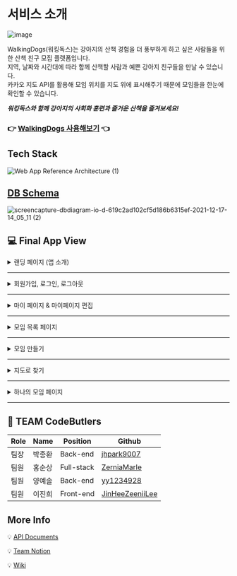 # 서비스 소개
![image](https://cdn.discordapp.com/attachments/912245935197802554/912989802457100288/logo.png) <br>

WalkingDogs(워킹독스)는 강아지의 산책 경험을 더 풍부하게 하고 싶은 사람들을 위한 산책 친구 모집 플랫폼입니다.<br>
지역, 날짜와 시간대에 따라 함께 산책할 사람과 예쁜 강아지 친구들을 만날 수 있습니다.<br>
카카오 지도 API를 활용해 모임 위치를 지도 위에 표시해주기 때문에 모임들을 한눈에 확인할 수 있습니다.

**_워킹독스와 함께 강아지의 사회화 훈련과 즐거운 산책을 즐겨보세요!_**

### 👉 [WalkingDogs 사용해보기](https://walkingdogs.link/) 👈

## Tech Stack
![Web App Reference Architecture (1)](https://user-images.githubusercontent.com/76935838/146517391-5c60a826-26e9-4808-b38b-7f42bdfec2a6.png)

## [DB Schema](https://dbdiagram.io/d/619c2ad102cf5d186b6315ef)
![screencapture-dbdiagram-io-d-619c2ad102cf5d186b6315ef-2021-12-17-14_05_11 (2)](https://user-images.githubusercontent.com/71960647/146492109-25c05586-fc23-41f3-a588-6b870ad460d3.png)



## 💻 Final App View
<details>
<summary>랜딩 페이지 (앱 소개)</summary>
<div markdown="1">
  <img src='https://user-images.githubusercontent.com/71960647/146718520-67b6d05f-222c-44cf-a347-6b30f8efd54d.gif'/>

</div>
</details>

---

<details>
<summary>회원가입, 로그인, 로그아웃</summary>
<div markdown="1">       

</div>
</details>

---

<details>
<summary>마이 페이지 & 마이페이지 편집</summary>
<div markdown="1">       

</div>
</details>

---

<details>
<summary>모임 목록 페이지</summary>
<div markdown="1">       

</div>
</details>

---

<details>
<summary>모임 만들기</summary>
<div markdown="1">       

</div>
</details>

---

<details>
<summary>지도로 찾기</summary>
<div markdown="1">

</div>
</details>

---

<details>
<summary>하나의 모임 페이지</summary>
<div markdown="1">       

</div>
</details>

---

## 🐶 TEAM CodeButlers
|Role|Name|Position|Github|
|----|----|--------|------|
|팀장|박종환|Back-end|[jhpark9007](https://github.com/jhpark9007)|
|팀원|홍순상|Full-stack|[ZerniaMarle](https://github.com/ZerniaMarle)|
|팀원|양예솔|Back-end|[yy1234928](https://github.com/yy1234928)|
|팀원|이진희|Front-end|[JinHeeZeeniiLee](https://github.com/JinHeeZeeniiLee)|

## More Info
💡 [API Documents](https://0402abcd.gitbook.io/walkingdogs-api/reference/api-reference)

💡 [Team Notion](https://circular-stitch-570.notion.site/CodeButlers-WalkingDogs-8e1788a6fe494819b61950c82709ced0)

💡 [Wiki](https://github.com/codestates/WalkingDogs/wiki)
